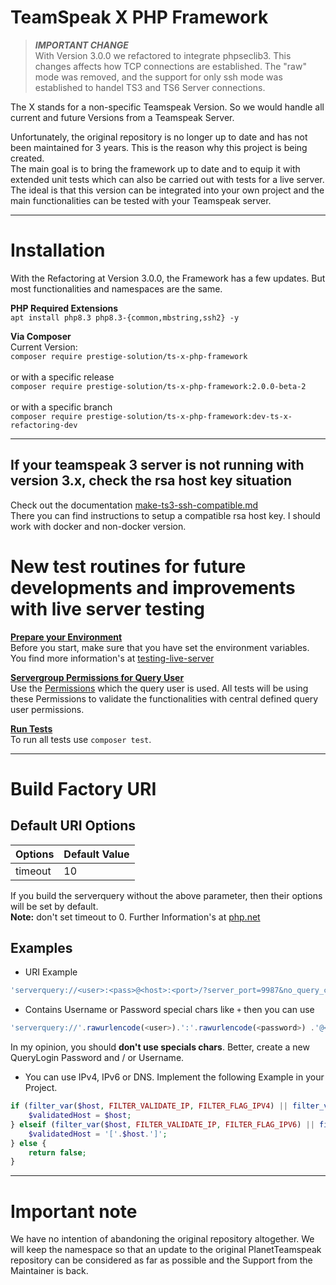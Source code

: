 # TeamSpeak X PHP Framework

> **_IMPORTANT CHANGE_**<br>
> With Version 3.0.0 we refactored to integrate phpseclib3. This changes affects how TCP connections are established.
> The "raw" mode was removed, and the support for only ssh mode was established to handel TS3 and TS6 Server connections.


The X stands for a non-specific Teamspeak Version. So we would handle all current and future Versions from a Teamspeak Server.

Unfortunately, the original repository is no longer up to date and has not been maintained for 3 years. This is the reason why this project is being created.<br>
The main goal is to bring the framework up to date and to equip it with extended unit tests which can also be carried out with tests for a live server.<br>
The ideal is that this version can be integrated into your own project and the main functionalities can be tested with your Teamspeak server.

---

# Installation
With the Refactoring at Version 3.0.0, the Framework has a few updates. But most functionalities and namespaces are the same. 

**PHP Required Extensions**<br>
``apt install php8.3 php8.3-{common,mbstring,ssh2} -y``

**Via Composer**<br>
Current Version:<br>
``composer require prestige-solution/ts-x-php-framework``<br><br>
or with a specific release<br> 
``composer require prestige-solution/ts-x-php-framework:2.0.0-beta-2``<br><br>
or with a specific branch<br>
``composer require prestige-solution/ts-x-php-framework:dev-ts-x-refactoring-dev``

---

## If your teamspeak 3 server is not running with version 3.x, check the rsa host key situation
Check out the documentation [make-ts3-ssh-compatible.md](doc/ts3-docker/make-ts3-ssh-compatible.md)<br>
There you can find instructions to setup a compatible rsa host key. I should work with docker and non-docker version.

# New test routines for future developments and improvements with live server testing
**<u>Prepare your Environment</u>**<br>
Before you start, make sure that you have set the environment variables. You find more information's at [testing-live-server](doc/testing-live-server.md)

**<u>Servergroup Permissions for Query User</u>**<br>
Use the [Permissions](doc/query_user_servergroup_export.csv) which the query user is used. All tests will be using these Permissions to validate the functionalities with central defined query user permissions.

**<u>Run Tests</u>**<br>
To run all tests use `composer test`. <br>

--- 

# Build Factory URI
## Default URI Options
| Options  | Default Value |
|----------|---------------|
| timeout  | 10            |

If you build the serverquery without the above parameter, then their options will be set by default. <br>
**Note:** don't set timeout to 0. Further Information's at [php.net](https://www.php.net/manual/de/function.stream-select.php)

## Examples
- URI Example
```php
'serverquery://<user>:<pass>@<host>:<port>/?server_port=9987&no_query_clients=0&timeout=30&nickname=<bot_name>'
```

- Contains Username or Password special chars like ``+`` then you can use
```php
'serverquery://'.rawurlencode(<user>).':'.rawurlencode(<password>) .'@<host>:<port>/?server_port=9987&no_query_clients=0&timeout=30'
```
In my opinion, you should **don't use specials chars**. Better, create a new QueryLogin Password and / or Username.

- You can use IPv4, IPv6 or DNS. Implement the following Example in your Project.
```php
if (filter_var($host, FILTER_VALIDATE_IP, FILTER_FLAG_IPV4) || filter_var(gethostbyname($host), FILTER_VALIDATE_IP, FILTER_FLAG_IPV4)) {
    $validatedHost = $host;
} elseif (filter_var($host, FILTER_VALIDATE_IP, FILTER_FLAG_IPV6) || filter_var(gethostbyname($host), FILTER_VALIDATE_IP, FILTER_FLAG_IPV6)) {
    $validatedHost = '['.$host.']';
} else {
    return false;
}
```

---

# Important note
We have no intention of abandoning the original repository altogether. We will keep the namespace so that an update to the original PlanetTeamspeak repository can be considered as far as possible and the Support from the Maintainer is back.
